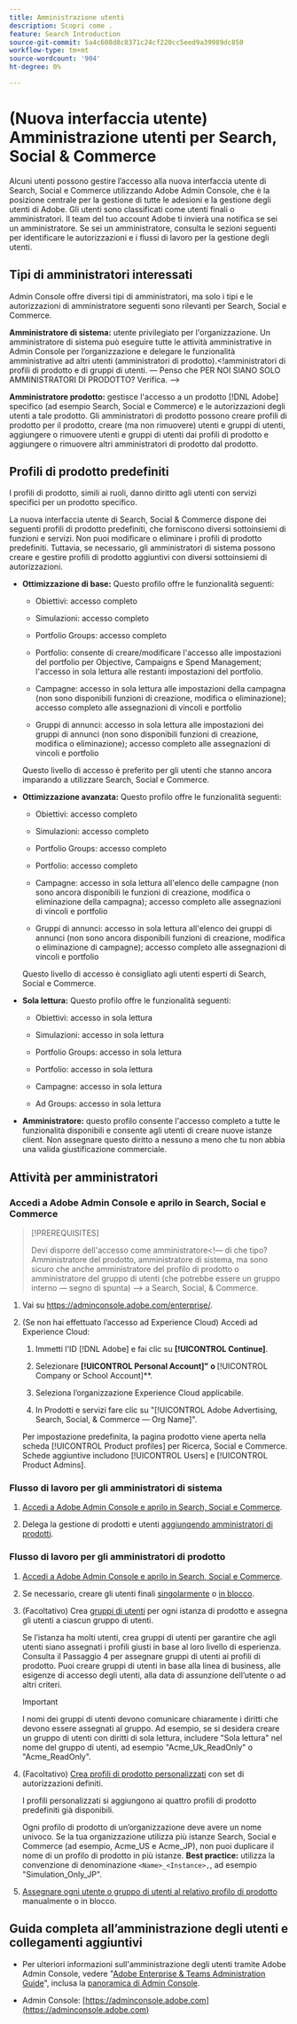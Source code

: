 ```yaml
---
title: Amministrazione utenti
description: Scopri come .
feature: Search Introduction
source-git-commit: 5a4c608d8c8371c24cf220cc5eed9a39989dc850
workflow-type: tm+mt
source-wordcount: '904'
ht-degree: 0%

---
```


# (Nuova interfaccia utente) Amministrazione utenti per Search, Social &amp; Commerce

Alcuni utenti possono gestire l’accesso alla nuova interfaccia utente di Search, Social e Commerce utilizzando Adobe Admin Console, che è la posizione centrale per la gestione di tutte le adesioni e la gestione degli utenti di Adobe. Gli utenti sono classificati come utenti finali o amministratori. Il team del tuo account Adobe ti invierà una notifica se sei un amministratore. Se sei un amministratore, consulta le sezioni seguenti per identificare le autorizzazioni e i flussi di lavoro per la gestione degli utenti.<!-- How can you see what your user role is, or will your Adobe Account Team tell you? -->

## Tipi di amministratori interessati

Admin Console offre diversi tipi di amministratori, ma solo i tipi e le autorizzazioni di amministratore seguenti sono rilevanti per Search, Social e Commerce.

**Amministratore di sistema:** utente privilegiato per l&#39;organizzazione. Un amministratore di sistema può eseguire tutte le attività amministrative in Admin Console per l’organizzazione e delegare le funzionalità amministrative ad altri utenti (amministratori di prodotto).&lt;!amministratori di profili di prodotto e di gruppi di utenti.  — Penso che PER NOI SIANO SOLO AMMINISTRATORI DI PRODOTTO?  Verifica. —>

**Amministratore prodotto:** gestisce l&#39;accesso a un prodotto [!DNL Adobe] specifico (ad esempio Search, Social e Commerce) e le autorizzazioni degli utenti a tale prodotto. Gli amministratori di prodotto possono creare profili di prodotto per il prodotto, creare (ma non rimuovere) utenti e gruppi di utenti, aggiungere o rimuovere utenti e gruppi di utenti dai profili di prodotto e aggiungere o rimuovere altri amministratori di prodotto dal prodotto.

<!--
**Product profile admin:** Manages assigned product profiles for individual products. A product profile admin can add (but not remove) users and user groups to the organization; add or remove users and user groups from product profiles; and assign or revoke permissions from product profiles. [I don't think this is applicable: and manage the product roles for product profiles.]

**User group admin:** Manages assigned user groups and their access rights. A user group admin can add or remove users from groups and add or remove user group admins from groups.
-->

## Profili di prodotto predefiniti

I profili di prodotto, simili ai ruoli, danno diritto agli utenti con servizi specifici per un prodotto specifico.

La nuova interfaccia utente di Search, Social &amp; Commerce dispone dei seguenti profili di prodotto predefiniti, che forniscono diversi sottoinsiemi di funzioni e servizi. Non puoi modificare o eliminare i profili di prodotto predefiniti. Tuttavia, se necessario, gli amministratori di sistema possono creare e gestire profili di prodotto aggiuntivi con diversi sottoinsiemi di autorizzazioni.

* **Ottimizzazione di base:** Questo profilo offre le funzionalità seguenti:

   * Obiettivi: accesso completo

   * Simulazioni: accesso completo

   * Portfolio Groups: accesso completo

   * Portfolio: consente di creare/modificare l&#39;accesso alle impostazioni del portfolio per Objective, Campaigns e Spend Management; l&#39;accesso in sola lettura alle restanti impostazioni del portfolio.

   * Campagne: accesso in sola lettura alle impostazioni della campagna (non sono disponibili funzioni di creazione, modifica o eliminazione); accesso completo alle assegnazioni di vincoli e portfolio<!-- Is that the correct wording? -->

   * Gruppi di annunci: accesso in sola lettura alle impostazioni dei gruppi di annunci (non sono disponibili funzioni di creazione, modifica o eliminazione); accesso completo alle assegnazioni di vincoli e portfolio<!-- Is that the correct wording? -->

  Questo livello di accesso è preferito per gli utenti che stanno ancora imparando a utilizzare Search, Social e Commerce.

* **Ottimizzazione avanzata:** Questo profilo offre le funzionalità seguenti:

   * Obiettivi: accesso completo

   * Simulazioni: accesso completo

   * Portfolio Groups: accesso completo

   * Portfolio: accesso completo

   * Campagne: accesso in sola lettura all&#39;elenco delle campagne (non sono ancora disponibili le funzioni di creazione, modifica o eliminazione della campagna); accesso completo alle assegnazioni di vincoli e portfolio<!-- Is that the correct wording? -->

   * Gruppi di annunci: accesso in sola lettura all&#39;elenco dei gruppi di annunci (non sono ancora disponibili funzioni di creazione, modifica o eliminazione di campagne); accesso completo alle assegnazioni di vincoli e portfolio<!-- Is that the correct wording? -->

  Questo livello di accesso è consigliato agli utenti esperti di Search, Social e Commerce.

* **Sola lettura:** Questo profilo offre le funzionalità seguenti:

   * Obiettivi: accesso in sola lettura

   * Simulazioni: accesso in sola lettura

   * Portfolio Groups: accesso in sola lettura

   * Portfolio: accesso in sola lettura

   * Campagne: accesso in sola lettura

   * Ad Groups: accesso in sola lettura

* **Amministratore:** questo profilo consente l&#39;accesso completo a tutte le funzionalità disponibili e consente agli utenti di creare nuove istanze client. Non assegnare questo diritto a nessuno a meno che tu non abbia una valida giustificazione commerciale.

<!-- Do I need to include this? If so, adjust wording as needed

## Product-specific instances

 -->

## Attività per amministratori

### Accedi a Adobe Admin Console e aprilo in Search, Social e Commerce

>[!PREREQUISITES]
>
>Devi disporre dell&#39;accesso come amministratore&lt;!— di che tipo? Amministratore del prodotto, amministratore di sistema, ma sono sicuro che anche amministratore del profilo di prodotto o amministratore del gruppo di utenti (che potrebbe essere un gruppo interno — segno di spunta) —> a Search, Social, &amp; Commerce.

1. Vai su https://adminconsole.adobe.com/enterprise/.

1. (Se non hai effettuato l’accesso ad Experience Cloud) Accedi ad Experience Cloud:

   1. Immetti l&#39;ID [!DNL Adobe] e fai clic su **[!UICONTROL Continue]**.

   1. Selezionare **[!UICONTROL Personal Account]&quot; o &#x200B;** [!UICONTROL Company or School Account]**.<!-- Will it necessarily be "Company or School Account?" -->

   1. Seleziona l’organizzazione Experience Cloud applicabile.

   1. In Prodotti e servizi fare clic su &quot;[!UICONTROL Adobe Advertising, Search, Social, & Commerce — Org Name]&quot;.

   Per impostazione predefinita, la pagina prodotto viene aperta nella scheda [!UICONTROL Product profiles] per Ricerca, Social e Commerce. Schede aggiuntive includono [!UICONTROL Users] e [!UICONTROL Product Admins].

### Flusso di lavoro per gli amministratori di sistema

1. [Accedi a Adobe Admin Console e aprilo in Search, Social e Commerce](#open-admin-console).

1. Delega la gestione di prodotti e utenti [aggiungendo amministratori di prodotti](https://helpx.adobe.com/enterprise/using/admin-roles.html#enterprise).

<!-- what else? -->

### Flusso di lavoro per gli amministratori di prodotto

1. [Accedi a Adobe Admin Console e aprilo in Search, Social e Commerce](#open-admin-console).

1. Se necessario, creare gli utenti finali [singolarmente](https://helpx.adobe.com/enterprise/using/manage-users-individually.html) o [in blocco](https://helpx.adobe.com/enterprise/using/bulk-upload-users.html).

1. (Facoltativo) Crea [gruppi di utenti](https://helpx.adobe.com/enterprise/using/user-groups.html) per ogni istanza di prodotto e assegna gli utenti a ciascun gruppo di utenti.

   Se l’istanza ha molti utenti, crea gruppi di utenti per garantire che agli utenti siano assegnati i profili giusti in base al loro livello di esperienza. Consulta il Passaggio 4 per assegnare gruppi di utenti ai profili di prodotto. Puoi creare gruppi di utenti in base alla linea di business, alle esigenze di accesso degli utenti, alla data di assunzione dell’utente o ad altri criteri.

   >[!IMPORTANT]
   >
   >I nomi dei gruppi di utenti devono comunicare chiaramente i diritti che devono essere assegnati al gruppo. Ad esempio, se si desidera creare un gruppo di utenti con diritti di sola lettura, includere &quot;Sola lettura&quot; nel nome del gruppo di utenti, ad esempio &quot;Acme_Uk_ReadOnly&quot; o &quot;Acme_ReadOnly&quot;.

1. (Facoltativo) [Crea profili di prodotto personalizzati](https://helpx.adobe.com/enterprise/using/manage-product-profiles.html) con set di autorizzazioni definiti.

   I profili personalizzati si aggiungono ai quattro profili di prodotto predefiniti già disponibili.

   Ogni profilo di prodotto di un’organizzazione deve avere un nome univoco. Se la tua organizzazione utilizza più istanze Search, Social e Commerce (ad esempio, Acme_US e Acme_JP), non puoi duplicare il nome di un profilo di prodotto in più istanze. **Best practice:** utilizza la convenzione di denominazione `<Name>_<Instance>,`, ad esempio &quot;Simulation_Only_JP&quot;.

1. [Assegnare ogni utente o gruppo di utenti al relativo profilo di prodotto](https://helpx.adobe.com/enterprise/using/manage-product-profiles.html) manualmente o in blocco.

## Guida completa all’amministrazione degli utenti e collegamenti aggiuntivi

* Per ulteriori informazioni sull&#39;amministrazione degli utenti tramite Adobe Admin Console, vedere &quot;[Adobe Enterprise &amp; Teams Administration Guide](https://helpx.adobe.com/enterprise/admin-guide.html)&quot;, inclusa la [panoramica di Admin Console](https://helpx.adobe.com/it/enterprise/using/admin-console.html).

* Admin Console: [https://adminconsole.adobe.com](https://adminconsole.adobe.com)
